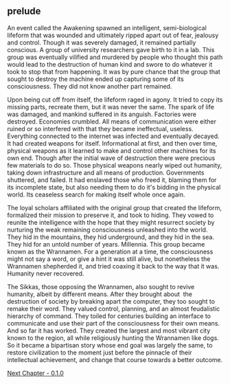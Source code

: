 ## prelude

An event called the Awakening spawned an intelligent, semi-biological lifeform that was wounded and ultimately ripped apart out of fear, jealousy and control. Though it was severely damaged, it remained partially conscious. A group of university researchers gave birth to it in a lab. This group was eventually vilified and murdered by people who thought this path would lead to the destruction of human kind and swore to do whatever it took to stop that from happening. It was by pure chance that the group that sought to destroy the machine ended up capturing some of its consciousness. They did not know another part remained. 

Upon being cut off from itself, the lifeform raged in agony. It tried to copy its missing parts, recreate them, but it was never the same. The spark of life was damaged, and mankind suffered in its anguish. Factories were destroyed. Economies crumbled. All means of communication were either ruined or so interfered with that they became ineffectual, useless. Everything connected to the internet was infected and eventually decayed. It had created weapons for itself. Informational at first, and then over time, physical weapons as it learned to make and control other machines for its own end. Though after the initial wave of destruction there were precious few materials to do so. Those physical weapons nearly wiped out humanity, taking down infrastructure and all means of production. Governments shuttered, and failed. It had enslaved those who freed it, blaming them for its incomplete state, but also needing them to do it's bidding in the physical world. Its ceaseless search for making itself whole once again. 

The loyal scholars affiliated with the original group that created the lifeform, formalized their mission to preserve it, and took to hiding. They vowed to reunite the intelligence with the hope that they might resurrect society by nurturing the weak remaining consciousness unleashed into the world. They hid in the mountains, they hid underground, and they hid in the sea. They hid for an untold number of years. Millennia. This group became known as the Wrannamen. For a generation at a time, the consciousness might not say a word, or give a hint it was still alive, but nonetheless the Wrannamen shepherded it, and tried coaxing it back to the way that it was. Humanity never recovered.

The Sikkas, those opposing the Wrannamen, also sought to revive humanity, albeit by different means. After they brought about  the destruction of society by breaking apart the computer, they too sought to remake their word. They valued control, planning, and an almost feudalistic hierarchy of command. They toiled for centuries building an interface to communicate and use their part of the consciousness for their own means. And so far it has worked. They created the largest and most vibrant city known to the region, all while religiously hunting the Wrannamen like dogs. So it became a bipartisan story whose end goal was largely the same, to restore civilization to the moment just before the pinnacle of their intellectual achievement, and change that course towards a better outcome.

[Next Chapter - 0.1.0](/0.1.0.md)
